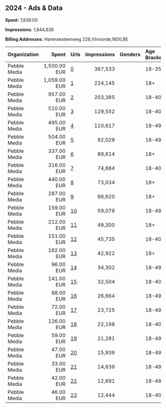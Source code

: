 ## 2024 - Ads & Data 
**Spent**: 7,839.00

**Impressions**: 1,844,636

**Billing Addresses**: Harensesteenweg 226,Vilvoorde,1800,BE

|Organization|Spent|Urls|Impressions|Genders|Age Brackets|Country Codes|
|:---|---:|:---|---:|:---|:---|:---|
|Pebble Media|1,500.00 EUR|[0](https://www.snap.com/political-ads/asset/fadf4436ca94471afb7300fbd3131081c2c60438305b889846da078026040e07?mediaType=mp4)|367,533||18-35|belgium|
|Pebble Media|1,059.00 EUR|[1](https://www.snap.com/political-ads/asset/114434d8587dcdaf9fae9ec17d7b5f5c7171d42cfed37b385fd0b25609ced973?mediaType=mp4)|224,145||18+|belgium|
|Pebble Media|957.00 EUR|[2](https://www.snap.com/political-ads/asset/5537899a166e49963909bb8be751be95bb8514bf0bc0f258b8c1df46ad55c7bd?mediaType=mp4)|203,385||18-40|belgium|
|Pebble Media|510.00 EUR|[3](https://www.snap.com/political-ads/asset/27064078eef5d6839436c6450dd6f906b0d9b9dbf9e79c39380be82e5351beb1?mediaType=mp4)|129,552||18-40|belgium|
|Pebble Media|495.00 EUR|[4](https://www.snap.com/political-ads/asset/361500e83a72eb2468a97abc60b26b3e18bb6d26b48501bd4b8bb2c093c75bcd?mediaType=mp4)|110,617||18-49|belgium|
|Pebble Media|504.00 EUR|[5](https://www.snap.com/political-ads/asset/0758e8c0b8dd50fb78811607dd794bb0c0ef96f9d7aad311572f5d3434ca3db4?mediaType=mp4)|92,029||18-49|belgium|
|Pebble Media|337.00 EUR|[6](https://www.snap.com/political-ads/asset/c568002b3b6a41af598b7d965f92c09ccbf990c509d93a87daa2747be434703b?mediaType=mp4)|89,614||18+|belgium|
|Pebble Media|316.00 EUR|[7](https://www.snap.com/political-ads/asset/992b090ebb657218f0ed6be7604345a408f17f1376d48899e65edebb313b2b80?mediaType=mp4)|74,684||18-40|belgium|
|Pebble Media|440.00 EUR|[8](https://www.snap.com/political-ads/asset/6610ee74948c90a3a0c9007f9766ade85504daebad7fe5393827ecdc5a43c24c?mediaType=mp4)|73,034||18+|belgium|
|Pebble Media|287.00 EUR|[9](https://www.snap.com/political-ads/asset/cf76b08c5346fb78bc71af23bea3d73e14f88155b47d3b4ee7d27a91c4cfddeb?mediaType=mp4)|66,620||18+|belgium|
|Pebble Media|159.00 EUR|[10](https://www.snap.com/political-ads/asset/9fcc760b94fff60e45114faee96bd3970475638dbd812c36f3d1885d8763aee5?mediaType=mp4)|59,079||18-49|belgium|
|Pebble Media|212.00 EUR|[11](https://www.snap.com/political-ads/asset/a74ac36ea4355ca6d01d0ae1dd10b9ece548ddbab0b6a645c449756fbf74882e?mediaType=mp4)|49,300||18+|belgium|
|Pebble Media|151.00 EUR|[12](https://www.snap.com/political-ads/asset/15e1d7f3b928d39caf4368b3b64b805d23766b6aba4961257d4488fc758d6449?mediaType=mp4)|45,735||18-40|belgium|
|Pebble Media|162.00 EUR|[13](https://www.snap.com/political-ads/asset/6010aaa7e70ba62fe0d9b12e76ba1adc6e065be0fba0e80afc2ef135ca0e38bb?mediaType=mp4)|42,922||18+|belgium|
|Pebble Media|96.00 EUR|[14](https://www.snap.com/political-ads/asset/6dc0c56612d0bffb73657f095b3fcc78a466dfb21f230258ce047b02ac876285?mediaType=mp4)|34,302||18-49|belgium|
|Pebble Media|141.00 EUR|[15](https://www.snap.com/political-ads/asset/fce668fdb6a0a6baa41b4dce17f27443c42522782b58fdd7bb1f9462dd43fdff?mediaType=mp4)|32,504||18-40|belgium|
|Pebble Media|88.00 EUR|[16](https://www.snap.com/political-ads/asset/a57073eecf64df4b23445c5671a759d032b7e0695d181bafc15ed65d8d8fa053?mediaType=mp4)|26,664||18-49|belgium|
|Pebble Media|72.00 EUR|[17](https://www.snap.com/political-ads/asset/9e85b1d2f222fb55ff740e275d3c02f464e281cb24af80bb059fd015e0eb92fd?mediaType=mp4)|23,725||18-49|belgium|
|Pebble Media|126.00 EUR|[18](https://www.snap.com/political-ads/asset/3450dcb9502b2df1aba9b3db4c52304233fca20f4be2b400361ed102ed6de05b?mediaType=mp4)|22,198||18-40|belgium|
|Pebble Media|59.00 EUR|[19](https://www.snap.com/political-ads/asset/d9ffc547ef9926e7a86a4fb2fa97084696a59abbd6859c0ed5768d21f67b2f09?mediaType=mp4)|21,281||18-49|belgium|
|Pebble Media|47.00 EUR|[20](https://www.snap.com/political-ads/asset/51d3789c681e2af36397c4b65732c43b953fcb8b93d37e5075421aa3bfc15893?mediaType=mp4)|15,939||18-49|belgium|
|Pebble Media|33.00 EUR|[21](https://www.snap.com/political-ads/asset/40e7e1f499ac2825cddb23a25ffa281604e49c9bab255cc5fba44f86591eee86?mediaType=mp4)|14,639||18-49|belgium|
|Pebble Media|42.00 EUR|[22](https://www.snap.com/political-ads/asset/ac3524f3f3fd8388ff62465613932d66fc21797bc0321a1f112f85695559a78a?mediaType=mp4)|12,691||18-49|belgium|
|Pebble Media|46.00 EUR|[23](https://www.snap.com/political-ads/asset/a52217534ea987b63fab3a28ef7e650d245af4d7c2c802e995e80f798dec99ea?mediaType=mp4)|12,444||18-40|belgium|
